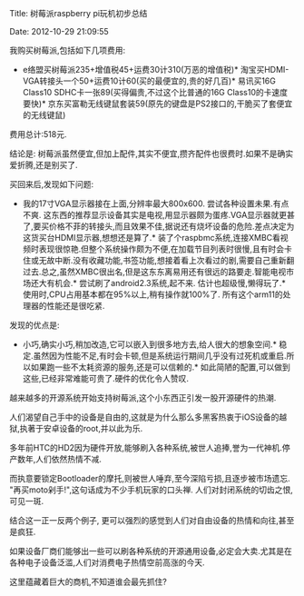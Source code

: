 Title: 树莓派raspberry pi玩机初步总结

Date: 2012-10-29 21:09:55

我购买树莓派,包括如下几项费用:

*   e络盟买树莓派235+增值税45+运费30计310(万恶的增值税)*   淘宝买HDMI-VGA转接头一个50+运费10计60(买的最便宜的,贵的好几百)*   易讯买16G Class10 SDHC卡一张89(买得偏贵,不过这个比普通的16G Class10的卡速度要快)*   京东买富勒无线键鼠套装59(原先的键盘是PS2接口的,干脆买了套便宜的无线键鼠)

费用总计:518元.

结论是: 树莓派虽然便宜,但加上配件,其实不便宜,攒齐配件也很费时.如果不是确实爱折腾,还是别买了.

买回来后,发现如下问题:

*   我的17寸VGA显示器接在上面,分辨率最大800x600. 尝试各种设置未果.有点不爽. 这东西的推荐显示设备其实是电视,用显示器颇为蛋疼.VGA显示器就更甚了,要买价格不菲的转接头,而且效果不佳,据说还有烧坏设备的危险.差点决定为这货买台HDMI显示器,想想还是算了.*   装了个raspbmc系统,连接XMBC看视频时表现很惊艳.但整个系统操作颇为不便,在加载节目列表时很慢,且有时会卡住或无故中断.没有收藏功能,书签功能,想接着看上次看过的剧,需要自己重新翻过去.总之,虽然XMBC很出名,但是这东东离易用还有很远的路要走.智能电视市场还大有机会.*   尝试刷了android2.3系统,起不来. 估计也超级慢,懒得玩了.*   使用时,CPU占用基本都在95%以上,稍有操作就100%了. 所有这个arm11的处理器的性能还是很吃紧.

发现的优点是:

*   小巧,确实小巧,稍加改造,它可以嵌入到很多地方去,给人很大的想象空间.*   稳定.虽然因为性能不足,有时会卡顿,但是系统运行期间几乎没有过死机或重启.所以如果跑一些不太耗资源的服务,还是可以信赖的.*   如此简陋的配置,可以做到这些,已经非常难能可贵了.硬件的优化令人赞叹.

越来越多的开源系统开始支持树莓派,这个小东西正引发一股开源硬件的热潮.

人们渴望自己手中的设备是自由的,这就是为什么那么多黑客热衷于iOS设备的越狱,执著于安卓设备的root,并以此为乐.

多年前HTC的HD2因为硬件开放,能够刷入各种系统,被世人追捧,誉为一代神机.停产数年,人们依然热情不减.

而执意要锁定Bootloader的摩托,则被世人唾弃,至今深陷亏损,且逐步被市场遗忘. "再买moto剁手!",这句话成为不少手机玩家的口头禅. 人们对封闭系统的切齿之恨,可见一斑.

结合这一正一反两个例子, 更可以强烈的感觉到人们对自由设备的热情和向往,甚至是疯狂.

如果设备厂商们能够出一些可以刷各种系统的开源通用设备,必定会大卖.尤其是在各种电子设备泛滥,人们对消费电子热情空前高涨的今天.

这里蕴藏着巨大的商机,不知道谁会最先抓住?